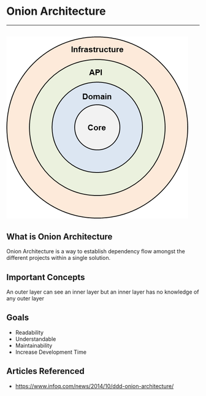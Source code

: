 # Onion Architecture
---
![alt text](https://github.com/eassye/OnionArchitecture/blob/master/onion-architecture.png "Onion Architecture")
---
## What is Onion Architecture 
Onion Architecture is a way to establish dependency flow amongst the different projects within a single solution.

## Important Concepts
An outer layer can see an inner layer but an inner layer has no knowledge of any outer layer

## Goals
* Readability
* Understandable 
* Maintainability
* Increase Development Time

## Articles Referenced
* https://www.infoq.com/news/2014/10/ddd-onion-architecture/